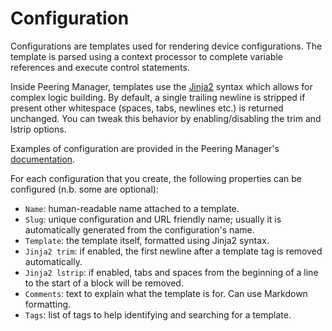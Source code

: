 # Configuration

Configurations are templates used for rendering device configurations. The
template is parsed using a context processor to complete variable references
and execute control statements.

Inside Peering Manager, templates use the
[Jinja2](https://palletsprojects.com/p/jinja/) syntax which allows for complex
logic building. By default, a single trailing newline is stripped if present
other whitespace (spaces, tabs, newlines etc.) is returned unchanged. You can
tweak this behavior by enabling/disabling the trim and lstrip options.

Examples of configuration are provided in the Peering Manager's
[documentation](../../templating/index.md).

For each configuration that you create, the following properties can be
configured (n.b. some are optional):

* `Name`: human-readable name attached to a template.
* `Slug`: unique configuration and URL friendly name; usually it is
  automatically generated from the configuration's name.
* `Template`: the template itself, formatted using Jinja2 syntax.
* `Jinja2 trim`: if enabled, the first newline after a template tag is removed
  automatically.
* `Jinja2 lstrip`: if enabled, tabs and spaces from the beginning of a line to
  the start of a block will be removed.
* `Comments`: text to explain what the template is for. Can use Markdown
  formatting.
* `Tags`: list of tags to help identifying and searching for a template.
